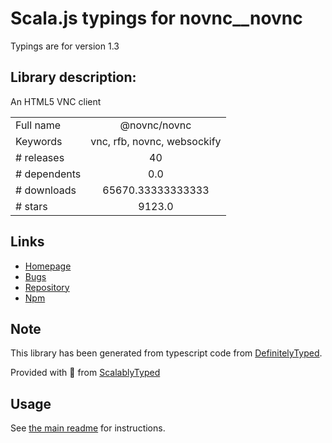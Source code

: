 
# Scala.js typings for novnc__novnc

Typings are for version 1.3

## Library description:
An HTML5 VNC client

|                    |                 |
| ------------------ | :-------------: |
| Full name          | @novnc/novnc |
| Keywords           | vnc, rfb, novnc, websockify |
| # releases         | 40 |
| # dependents       | 0.0 |
| # downloads        | 65670.33333333333 |
| # stars            | 9123.0 |

## Links
- [Homepage](https://github.com/novnc/noVNC)
- [Bugs](https://github.com/novnc/noVNC/issues)
- [Repository](https://github.com/novnc/noVNC)
- [Npm](https://www.npmjs.com/package/%40novnc%2Fnovnc)
    


## Note
This library has been generated from typescript code from [DefinitelyTyped](https://definitelytyped.org).

Provided with :purple_heart: from [ScalablyTyped](https://github.com/oyvindberg/ScalablyTyped)

## Usage
See [the main readme](../../readme.md) for instructions.



